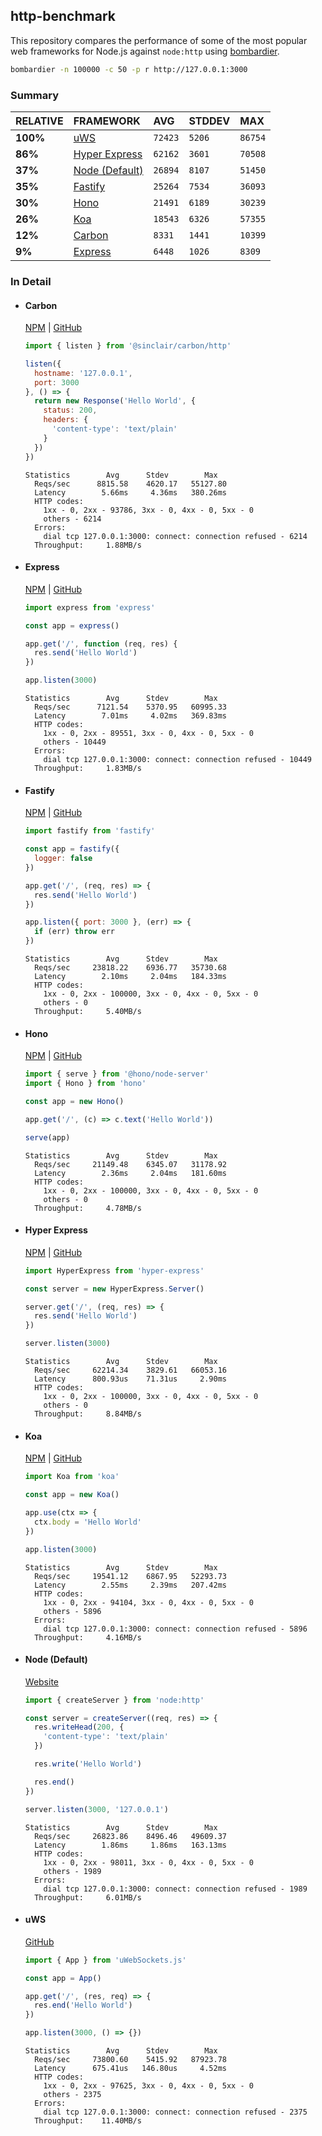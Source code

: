 ## http-benchmark

This repository compares the performance of some of the most popular web frameworks for Node.js against `node:http` using [bombardier](https://github.com/codesenberg/bombardier).

```bash
bombardier -n 100000 -c 50 -p r http://127.0.0.1:3000
```

### Summary

| RELATIVE | FRAMEWORK | AVG | STDDEV | MAX |
| :--- | :--- | :--- | :--- | :--- |
| **100%** | [uWS](#uws) | `72423` | `5206` | `86754` |
| **86%** | [Hyper Express](#hyper-express) | `62162` | `3601` | `70508` |
| **37%** | [Node (Default)](#node-default) | `26894` | `8107` | `51450` |
| **35%** | [Fastify](#fastify) | `25264` | `7534` | `36093` |
| **30%** | [Hono](#hono) | `21491` | `6189` | `30239` |
| **26%** | [Koa](#koa) | `18543` | `6326` | `57355` |
| **12%** | [Carbon](#carbon) | `8331` | `1441` | `10399` |
| **9%** | [Express](#express) | `6448` | `1026` | `8309` |


### In Detail

- #### Carbon
  [NPM](https://npmjs.com/@sinclair/carbon) | [GitHub](https://github.com/sinclairzx81/carbon)
  ```js
  import { listen } from '@sinclair/carbon/http'

  listen({
    hostname: '127.0.0.1',
    port: 3000
  }, () => {
    return new Response('Hello World', {
      status: 200,
      headers: {
        'content-type': 'text/plain'
      }
    })
  })
  ```

  ```
  Statistics        Avg      Stdev        Max
    Reqs/sec      8815.58    4620.17   55127.80
    Latency        5.66ms     4.36ms   380.26ms
    HTTP codes:
      1xx - 0, 2xx - 93786, 3xx - 0, 4xx - 0, 5xx - 0
      others - 6214
    Errors:
      dial tcp 127.0.0.1:3000: connect: connection refused - 6214
    Throughput:     1.88MB/s
  ```

- #### Express
  [NPM](https://npmjs.com/express) | [GitHub](https://github.com/expressjs/express)
  ```js
  import express from 'express'

  const app = express()

  app.get('/', function (req, res) {
    res.send('Hello World')
  })

  app.listen(3000)
  ```

  ```
  Statistics        Avg      Stdev        Max
    Reqs/sec      7121.54    5370.95   60995.33
    Latency        7.01ms     4.02ms   369.83ms
    HTTP codes:
      1xx - 0, 2xx - 89551, 3xx - 0, 4xx - 0, 5xx - 0
      others - 10449
    Errors:
      dial tcp 127.0.0.1:3000: connect: connection refused - 10449
    Throughput:     1.83MB/s
  ```

- #### Fastify
  [NPM](https://npmjs.com/fastify) | [GitHub](https://github.com/fastify/fastify)
  ```js
  import fastify from 'fastify'

  const app = fastify({
    logger: false
  })

  app.get('/', (req, res) => {
    res.send('Hello World')
  })

  app.listen({ port: 3000 }, (err) => {
    if (err) throw err
  })
  ```

  ```
  Statistics        Avg      Stdev        Max
    Reqs/sec     23818.22    6936.77   35730.68
    Latency        2.10ms     2.04ms   184.33ms
    HTTP codes:
      1xx - 0, 2xx - 100000, 3xx - 0, 4xx - 0, 5xx - 0
      others - 0
    Throughput:     5.40MB/s
  ```

- #### Hono
  [NPM](https://npmjs.com/hono) | [GitHub](https://github.com/honojs/hono)
  ```js
  import { serve } from '@hono/node-server'
  import { Hono } from 'hono'

  const app = new Hono()

  app.get('/', (c) => c.text('Hello World'))

  serve(app)
  ```

  ```
  Statistics        Avg      Stdev        Max
    Reqs/sec     21149.48    6345.07   31178.92
    Latency        2.36ms     2.04ms   181.60ms
    HTTP codes:
      1xx - 0, 2xx - 100000, 3xx - 0, 4xx - 0, 5xx - 0
      others - 0
    Throughput:     4.78MB/s
  ```

- #### Hyper Express
  [NPM](https://npmjs.com/hyper-express) | [GitHub](https://github.com/kartikk221/hyper-express)
  ```js
  import HyperExpress from 'hyper-express'

  const server = new HyperExpress.Server()

  server.get('/', (req, res) => {
    res.send('Hello World')
  })

  server.listen(3000)
  ```

  ```
  Statistics        Avg      Stdev        Max
    Reqs/sec     62214.34    3829.61   66053.16
    Latency      800.93us    71.31us     2.90ms
    HTTP codes:
      1xx - 0, 2xx - 100000, 3xx - 0, 4xx - 0, 5xx - 0
      others - 0
    Throughput:     8.84MB/s
  ```

- #### Koa
  [NPM](https://npmjs.com/koa) | [GitHub](https://github.com/koajs/koa)
  ```js
  import Koa from 'koa'

  const app = new Koa()

  app.use(ctx => {
    ctx.body = 'Hello World'
  })

  app.listen(3000)
  ```

  ```
  Statistics        Avg      Stdev        Max
    Reqs/sec     19541.12    6867.95   52293.73
    Latency        2.55ms     2.39ms   207.42ms
    HTTP codes:
      1xx - 0, 2xx - 94104, 3xx - 0, 4xx - 0, 5xx - 0
      others - 5896
    Errors:
      dial tcp 127.0.0.1:3000: connect: connection refused - 5896
    Throughput:     4.16MB/s
  ```

- #### Node (Default)
  [Website](https://nodejs.org/api/http.html)
  ```js
  import { createServer } from 'node:http'

  const server = createServer((req, res) => {
    res.writeHead(200, {
      'content-type': 'text/plain'
    })

    res.write('Hello World')

    res.end()
  })

  server.listen(3000, '127.0.0.1')
  ```

  ```
  Statistics        Avg      Stdev        Max
    Reqs/sec     26823.86    8496.46   49609.37
    Latency        1.86ms     1.86ms   163.13ms
    HTTP codes:
      1xx - 0, 2xx - 98011, 3xx - 0, 4xx - 0, 5xx - 0
      others - 1989
    Errors:
      dial tcp 127.0.0.1:3000: connect: connection refused - 1989
    Throughput:     6.01MB/s
  ```

- #### uWS
  [GitHub](https://github.com/uNetworking/uWebSockets.js)
  ```js
  import { App } from 'uWebSockets.js'

  const app = App()

  app.get('/', (res, req) => {
    res.end('Hello World')
  })

  app.listen(3000, () => {})
  ```

  ```
  Statistics        Avg      Stdev        Max
    Reqs/sec     73800.60    5415.92   87923.78
    Latency      675.41us   146.80us     4.52ms
    HTTP codes:
      1xx - 0, 2xx - 97625, 3xx - 0, 4xx - 0, 5xx - 0
      others - 2375
    Errors:
      dial tcp 127.0.0.1:3000: connect: connection refused - 2375
    Throughput:    11.40MB/s
  ```


